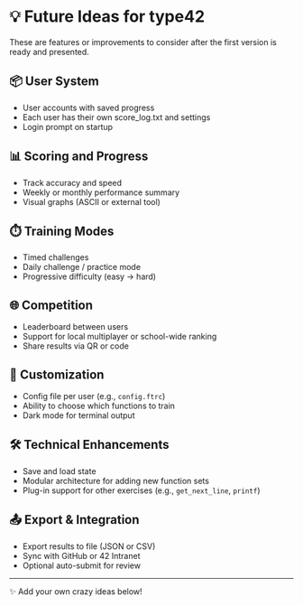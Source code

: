 # 💡 Future Ideas for type42

These are features or improvements to consider after the first version is ready and presented.

## 📦 User System

- User accounts with saved progress
- Each user has their own score_log.txt and settings
- Login prompt on startup

## 📊 Scoring and Progress

- Track accuracy and speed
- Weekly or monthly performance summary
- Visual graphs (ASCII or external tool)

## ⏱️ Training Modes

- Timed challenges
- Daily challenge / practice mode
- Progressive difficulty (easy → hard)

## 🌐 Competition

- Leaderboard between users
- Support for local multiplayer or school-wide ranking
- Share results via QR or code

## 🔧 Customization

- Config file per user (e.g., `config.ftrc`)
- Ability to choose which functions to train
- Dark mode for terminal output

## 🛠 Technical Enhancements

- Save and load state
- Modular architecture for adding new function sets
- Plug-in support for other exercises (e.g., `get_next_line`, `printf`)

## 📤 Export & Integration

- Export results to file (JSON or CSV)
- Sync with GitHub or 42 Intranet
- Optional auto-submit for review

---

✨ Add your own crazy ideas below!

